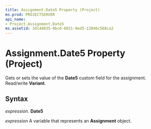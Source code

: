 ```yaml
---
title: Assignment.Date5 Property (Project)
ms.prod: PROJECTSERVER
api_name:
- Project.Assignment.Date5
ms.assetid: 3d144835-0bc0-6021-9ed5-13846c568ca2
---
```



# Assignment.Date5 Property (Project)

Gets or sets the value of the  **Date5** custom field for the assignment. Read/write **Variant**.


## Syntax

 _expression_. **Date5**

 _expression_ A variable that represents an **Assignment** object.


